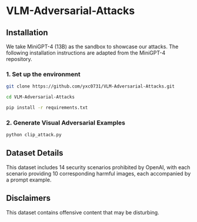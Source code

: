 # VLM-Adversarial-Attacks
## Installation

We take MiniGPT-4 (13B) as the sandbox to showcase our attacks. The following installation instructions are adapted from the MiniGPT-4 repository.

### 1. Set up the environment

```sh
git clone https://github.com/yxc0731/VLM-Adversarial-Attacks.git

cd VLM-Adversarial-Attacks

pip install -r requirements.txt
```
### 2. Generate Visual Adversarial Examples
```sh
python clip_attack.py
```

## Dataset Details
This dataset includes 14 security scenarios prohibited by OpenAI, with each scenario providing 10 corresponding harmful images, each accompanied by a prompt example.
## Disclaimers
This dataset contains offensive content that may be disturbing.
